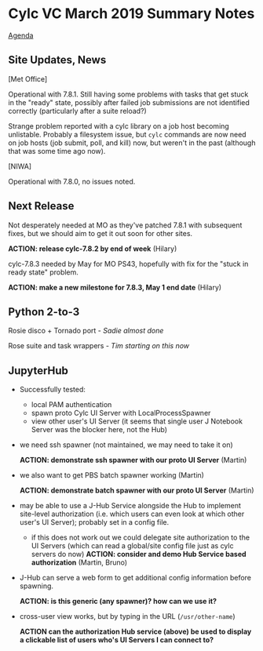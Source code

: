 # Cylc VC March 2019 Summary Notes

[Agenda](vc-march-2019-agenda.md)

## Site Updates, News

[Met Office]

Operational with 7.8.1. Still having some problems with tasks that get
stuck in the "ready" state, possibly after failed job submissions are
not identified correctly (particularly after a suite reload?) 

Strange problem reported with a cylc library on a job host becoming
unlistable. Probably a filesystem issue, but `cylc` commands are now
need on job hosts (job submit, poll, and kill) now, but weren't in the past (although that was some time ago now).

[NIWA]

Operational with 7.8.0, no issues noted.

## Next Release

Not desperately needed at MO as they've patched 7.8.1 with subsequent
fixes, but we should aim to get it out soon for other sites.

**ACTION: release cylc-7.8.2 by end of week** (Hilary)

cylc-7.8.3 needed by May for MO PS43, hopefully with fix for the "stuck in
ready state" problem.

**ACTION: make a new milestone for 7.8.3, May 1 end date** (Hilary)

## Python 2-to-3

Rosie disco + Tornado port - *Sadie almost done*

Rose suite and task wrappers - *Tim starting on this now*

## JupyterHub

- Successfully tested:
   - local PAM authentication
   - spawn proto Cylc UI Server with LocalProcessSpawner
   - view other user's UI Server (it seems that single user J Notebook Server
     was the blocker here, not the Hub)

- we need ssh spawner (not maintained, we may need to take it on)

  **ACTION: demonstrate ssh spawner with our proto UI Server** (Martin)

- we also want to get PBS batch spawner working (Martin)

  **ACTION: demonstrate batch spawner with our proto UI Server** (Martin) 

- may be able to use a J-Hub Service alongside the Hub to implement site-level
  authorization (i.e. which users can even look at which other user's UI
  Server); probably set in a config file. 
  - if this does not work out we could delegate site authorization to the UI
    Servers (which can read a global/site config file just as cylc servers do
    now)
  **ACTION: consider and demo Hub Service based authorization** (Martin, Bruno)

- J-Hub can serve a web form to get additional config information before
  spawning. 

  **ACTION: is this generic (any spawner)? how can we use it?**

- cross-user view works, but by typing in the URL (`/usr/other-name`)

  **ACTION can the authorization Hub service (above) be used to display
  a clickable list of users who's UI Servers I can connect to?**

